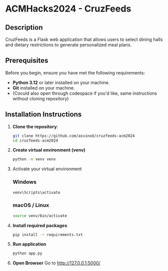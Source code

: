 # ACMHacks2024 - CruzFeeds
## Description
CruzFeeds is a Flask web application that allows users to select dining halls and dietary restrictions to generate personalized meal plans.

## Prerequisites
Before you begin, ensure you have met the following requirements:
- **Python 3.12** or later installed on your machine.
- **Git** installed on your machine.
- (Coculd also open through codespace if you'd like, same instructions without cloning repository)

## Installation Instructions
1. **Clone the repository**:
   ```bash
   git clone https://github.com/asvinod/cruzfeeds-acm2024
   cd cruzfeeds-acm2024
2. **Create virtual environment (venv)**
   ```bash
   python -m venv venv
3. Activate your virtual environment
   ### Windows 
   ```bash
   venv\Scripts\activate
   ```
   ### macOS / Linux
   ```bash
   source venv/bin/activate
4. **Install required packages**
   ```bash
   pip install -r requirements.txt

5. **Run application**
   ```bash
   python app.py
6. **Open Browser**
   Go to http://127.0.0.1:5000/
